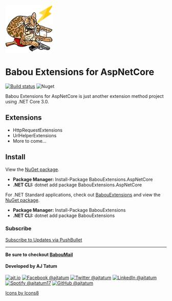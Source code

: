 ![alt text](https://raw.githubusercontent.com/ajtatum/BabouExtensions.AspNetCore/master/assets/Babou-150x150.png "Babou loves extension methods!") <!-- markdownlint-disable -->

# **Babou Extensions for AspNetCore**

[![Build status](https://ci.appveyor.com/api/projects/status/8x0ng4purytl3ie4?svg=true)](https://ci.appveyor.com/project/ajtatum/babouextensions-aspnetcore)
 ![Nuget](https://img.shields.io/nuget/dt/BabouExtensions.AspNetCore)

Babou Extensions for AspNetCore is just another extension method project using .NET Core 3.0.

## **Extensions**

* HttpRequestExtensions
* UrlHelperExtensions
* More to come...

## **Install**

View the [NuGet package](https://www.nuget.org/packages/BabouExtensions.AspNetCore/).

* **Package Manager:** Install-Package BabouExtensions.AspNetCore
* **.NET CLI:** dotnet add package BabouExtensions.AspNetCore

For .NET Standard applications, check out [BabouExtensions](https://github.com/ajtatum/BabouExtensions) and view the [NuGet package](https://www.nuget.org/packages/BabouExtensions/).

* **Package Manager:** Install-Package BabouExtensions
* **.NET CLI:** dotnet add package BabouExtensions


### **Subscribe**

[Subscribe to Updates via PushBullet](https://www.pushbullet.com/channel?tag=babouextensions)

---

**Be sure to checkout [BabouMail](https://github.com/ajtatum/BabouMail)**

#### Developed by AJ Tatum

[![ajt.io](https://img.icons8.com/clouds/50/000000/domain.png "ajt.io")](https://s.babou.io/aj?src=https://github.com/ajtatum/BabouExtensions.AspNetCore)
[![Facebook @ajtatum](https://img.icons8.com/clouds/50/000000/facebook-new.png "Facebook @ajtatum")](https://s.babou.io/fbaj?src=https://github.com/ajtatum/BabouExtensions.AspNetCore)
[![Twitter @ajtatum](https://img.icons8.com/clouds/50/000000/twitter.png "Twitter @ajtatum")](https://s.babou.io/twitteraj?src=https://github.com/ajtatum/BabouExtensions.AspNetCore)
[![LinkedIn @ajtatum](https://img.icons8.com/clouds/50/000000/linkedin.png "LinkedIn @ajtatum")](https://s.babou.io/linkedinaj?src=https://github.com/ajtatum/BabouExtensions.AspNetCore)
[![Spotify @ajtatum17](https://img.icons8.com/clouds/50/000000/spotify.png "Spotify @ajtatum17")](https://s.babou.io/spotifyaj?src=https://github.com/ajtatum/BabouExtensions.AspNetCore)
[![GitHub @ajtatum](https://img.icons8.com/clouds/50/000000/github.png "GitHub @ajtatum")](https://s.babou.io/githubaj?src=https://github.com/ajtatum/BabouExtensions.AspNetCore)

[Icons by Icons8](https://icons8.com/)